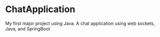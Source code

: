 # ChatApplication
My first major project using Java. A chat application using web sockets, Java, and SpringBoot
